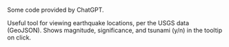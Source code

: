 Some code provided by ChatGPT.

Useful tool for viewing earthquake locations, per the USGS data (GeoJSON). Shows magnitude, significance, and tsunami (y/n) in the tooltip on click.
